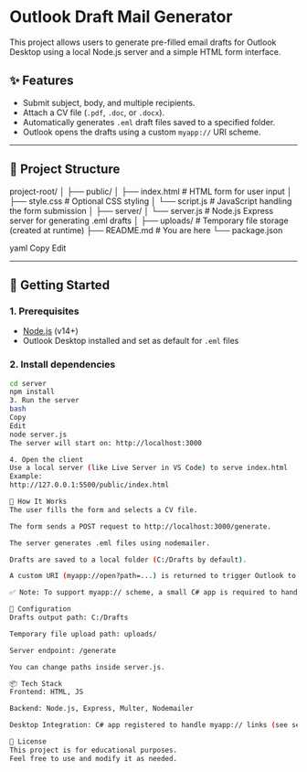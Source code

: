 # Outlook Draft Mail Generator

This project allows users to generate pre-filled email drafts for Outlook Desktop using a local Node.js server and a simple HTML form interface.

## ✨ Features

- Submit subject, body, and multiple recipients.
- Attach a CV file (`.pdf`, `.doc`, or `.docx`).
- Automatically generates `.eml` draft files saved to a specified folder.
- Outlook opens the drafts using a custom `myapp://` URI scheme.

---

## 📁 Project Structure

project-root/
│
├── public/
│ ├── index.html # HTML form for user input
│ ├── style.css # Optional CSS styling
│ └── script.js # JavaScript handling the form submission
│
├── server/
│ └── server.js # Node.js Express server for generating .eml drafts
│
├── uploads/ # Temporary file storage (created at runtime)
├── README.md # You are here
└── package.json

yaml
Copy
Edit

---

## 🚀 Getting Started

### 1. Prerequisites

- [Node.js](https://nodejs.org/) (v14+)
- Outlook Desktop installed and set as default for `.eml` files

### 2. Install dependencies

```bash
cd server
npm install
3. Run the server
bash
Copy
Edit
node server.js
The server will start on: http://localhost:3000

4. Open the client
Use a local server (like Live Server in VS Code) to serve index.html
Example:
http://127.0.0.1:5500/public/index.html

📨 How It Works
The user fills the form and selects a CV file.

The form sends a POST request to http://localhost:3000/generate.

The server generates .eml files using nodemailer.

Drafts are saved to a local folder (C:/Drafts by default).

A custom URI (myapp://open?path=...) is returned to trigger Outlook to open the drafts.

✅ Note: To support myapp:// scheme, a small C# app is required to handle it and open Outlook with the files. This should be installed and registered on your OS.

🔧 Configuration
Drafts output path: C:/Drafts

Temporary file upload path: uploads/

Server endpoint: /generate

You can change paths inside server.js.

📦 Tech Stack
Frontend: HTML, JS

Backend: Node.js, Express, Multer, Nodemailer

Desktop Integration: C# app registered to handle myapp:// links (see separate folder)

📄 License
This project is for educational purposes.
Feel free to use and modify it as needed.


